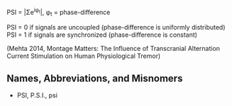 PSI = |Σe<sup>iφ<sub>t</sub></sup>|, φ<sub>t</sub> = phase-difference

PSI = 0 if signals are uncoupled (phase-difference is uniformly distributed)
PSI = 1 if signals are synchronized (phase-difference is constant)  

(Mehta 2014, Montage Matters: The Influence of Transcranial Alternation Current Stimulation on Human Physiological Tremor)

## Names, Abbreviations, and Misnomers
* PSI, P.S.I., psi